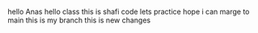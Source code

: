 hello Anas
hello class
this is shafi code
lets practice 
hope i can marge to main
this is my branch
this is new changes